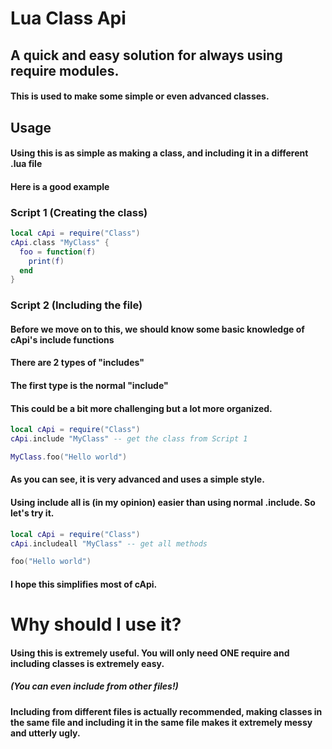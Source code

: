 # Lua Class Api
## A quick and easy solution for always using require modules.
#### This is used to make some simple or even advanced classes.
## Usage
#### Using this is as simple as making a class, and including it in a different .lua file
#### Here is a good example
### Script 1 (Creating the class)
```lua
local cApi = require("Class")
cApi.class "MyClass" {
  foo = function(f)
    print(f)
  end
}
```
### Script 2 (Including the file)
#### Before we move on to this, we should know some basic knowledge of cApi's include functions
#### There are 2 types of "includes"
#### The first type is the normal "include"
#### This could be a bit more challenging but a lot more organized.
```lua
local cApi = require("Class")
cApi.include "MyClass" -- get the class from Script 1

MyClass.foo("Hello world")
```
#### As you can see, it is very advanced and uses a simple style.
#### Using include all is (in my opinion) easier than using normal .include. So let's try it.
```lua
local cApi = require("Class")
cApi.includeall "MyClass" -- get all methods

foo("Hello world")
```

#### I hope this simplifies most of cApi.
# Why should I use it?
#### Using this is extremely useful. You will only need ONE require and including classes is extremely easy.
##### (You can even include from other files!)
#### Including from different files is actually recommended, making classes in the same file and including it in the same file makes it extremely messy and utterly ugly.
